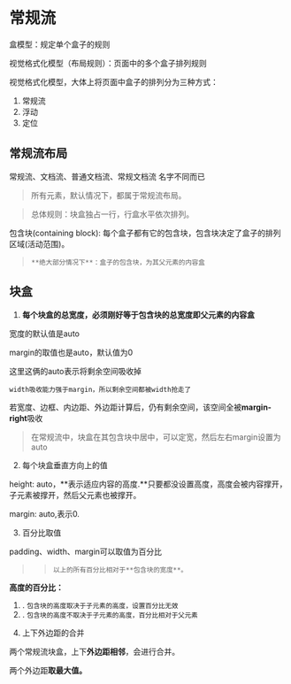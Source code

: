 # 常规流

盒模型：规定单个盒子的规则

视觉格式化模型（布局规则）：页面中的多个盒子排列规则

视觉格式化模型，大体上将页面中盒子的排列分为三种方式：

1. 常规流
2. 浮动
3. 定位

## 常规流布局

常规流、文档流、普通文档流、常规文档流 名字不同而已

> 所有元素，默认情况下，都属于常规流布局。

> 总体规则：块盒独占一行，行盒水平依次排列。

包含块(containing block): 每个盒子都有它的包含块，包含块决定了盒子的排列区域(活动范围)。

> `**绝大部分情况下**：盒子的包含块，为其父元素的内容盒`

## 块盒

1. **每个块盒的总宽度，必须刚好等于包含块的总宽度即父元素的内容盒**

宽度的默认值是auto

margin的取值也是auto，默认值为0

这里这俩的auto表示将剩余空间吸收掉

`width吸收能力强于margin，所以剩余空间都被width抢走了`

若宽度、边框、内边距、外边距计算后，仍有剩余空间，该空间全被**margin-right**吸收

> 在常规流中，块盒在其包含块中居中，可以定宽，然后左右margin设置为auto

2. 每个块盒垂直方向上的值

height: auto，**表示适应内容的高度.**只要都没设置高度，高度会被内容撑开，子元素被撑开，然后父元素也被撑开。

margin: auto,表示0.

3. 百分比取值

padding、width、margin可以取值为百分比

>> `以上的所有百分比相对于**包含块的宽度**。`

**高度的百分比：**

1) . `包含块的高度取决于子元素的高度，设置百分比无效`
2) . `包含块的高度不取决于子元素的高度，百分比相对于父元素`

4. 上下外边距的合并

两个常规流块盒，上下**外边距相邻**，会进行合并。

两个外边距**取最大值。**